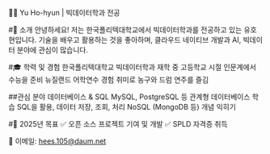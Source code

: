 👨‍💻 Yu Ho-hyun | 빅데이터학과 전공

#🚀 소개
안녕하세요! 저는 한국폴리텍대학교에서
빅데이터학과를 전공하고 있는 유호현입니다.
기술을 배우고 활용하는 것을 좋아하며, 
클라우드 네이티브 개발과 AI, 
빅데이터 분야에 관심이 많습니다.

#🎓 학력 및 경험
한국폴리텍대학교 빅데이터학과 재학 중
고등학교 시절 인문계에서 수능을 준비
뉴질랜드 어학연수 경험
취미로 농구와 드럼 연주를 즐김

##관심 분야
데이터베이스 & SQL
MySQL, PostgreSQL 등 관계형 데이터베이스 학습
SQL을 활용, 데이터 저장, 조회, 처리
NoSQL (MongoDB 등) 개념 익히기

#🎯 2025년 목표
✅ 오픈 소스 프로젝트 기여 및 개발
✅ SPLD 자격증 취득

📩 이메일: hees.105@daum.net

